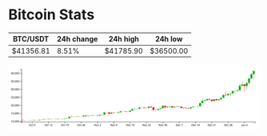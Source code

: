 # Bitcoin Stats

BTC/USDT|24h change|24h high|24h low|
|---|---|---|---|
|$41356.81|8.51%|$41785.90|$36500.00|

<img src="./chart.svg">
